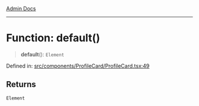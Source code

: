 [Admin Docs](/)

***

# Function: default()

> **default**(): `Element`

Defined in: [src/components/ProfileCard/ProfileCard.tsx:49](https://github.com/PalisadoesFoundation/talawa-admin/blob/main/src/components/ProfileCard/ProfileCard.tsx#L49)

## Returns

`Element`
